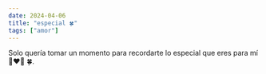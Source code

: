 ```yaml
---
date: 2024-04-06
title: "especial 🍀"
tags: ["amor"]
---
```


Solo quería tomar un momento para recordarte lo especial que eres para mí 👩‍❤️‍👨 🍀.